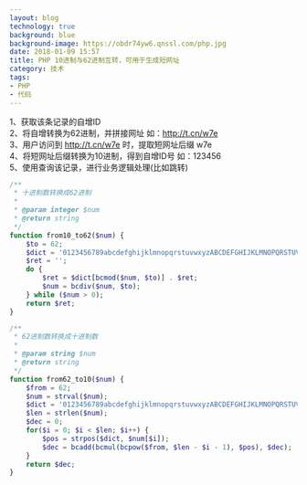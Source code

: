 ```yaml
---
layout: blog
technology: true
background: blue
background-image: https://obdr74yw6.qnssl.com/php.jpg
date: 2018-01-09 15:57
title: PHP 10进制与62进制互转，可用于生成短网址
category: 技术
tags:
- PHP
- 代码
---
```


1、获取该条记录的自增ID  
2、将自增转换为62进制，并拼接网址 如：http://t.cn/w7e  
3、用户访问到 http://t.cn/w7e 时，提取短网址后缀 w7e  
4、将短网址后缀转换为10进制，得到自增ID号 如：123456  
5、使用查询该记录，进行业务逻辑处理(比如跳转)  
```php
/**
 * 十进制数转换成62进制
 *
 * @param integer $num
 * @return string
 */
function from10_to62($num) {
    $to = 62;
    $dict = '0123456789abcdefghijklmnopqrstuvwxyzABCDEFGHIJKLMNOPQRSTUVWXYZ';
    $ret = '';
    do {
        $ret = $dict[bcmod($num, $to)] . $ret;
        $num = bcdiv($num, $to);
    } while ($num > 0);
    return $ret;
}
```

```php
/**
 * 62进制数转换成十进制数
 *
 * @param string $num
 * @return string
 */
function from62_to10($num) {
    $from = 62;
    $num = strval($num);
    $dict = '0123456789abcdefghijklmnopqrstuvwxyzABCDEFGHIJKLMNOPQRSTUVWXYZ';
    $len = strlen($num);
    $dec = 0;
    for($i = 0; $i < $len; $i++) {
        $pos = strpos($dict, $num[$i]);
        $dec = bcadd(bcmul(bcpow($from, $len - $i - 1), $pos), $dec);
    }
    return $dec;
}
```